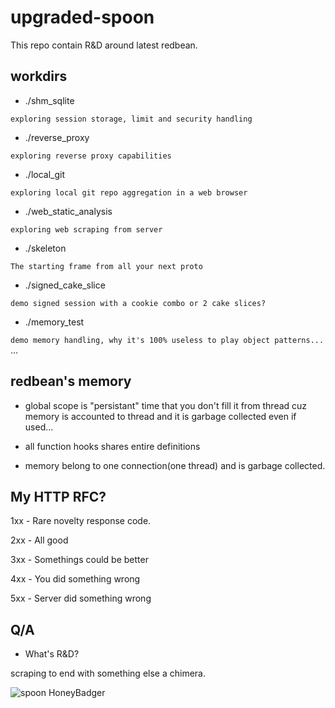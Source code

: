 # upgraded-spoon
This repo contain R&amp;D around latest redbean.

## workdirs

- ./shm_sqlite

```exploring session storage, limit and security handling```

- ./reverse_proxy

```exploring reverse proxy capabilities```

- ./local_git

```exploring local git repo aggregation in a web browser```

- ./web_static_analysis

```exploring web scraping from server```

- ./skeleton

```The starting frame from all your next proto```

- ./signed_cake_slice

```demo signed session with a cookie combo or 2 cake slices?```

- ./memory_test

```demo memory handling, why it's 100% useless to play object patterns...```
...

## redbean's memory

- global scope is "persistant" time that you don't fill it from thread cuz memory is accounted to thread and it is garbage collected even if used...

- all function hooks shares entire definitions

- memory belong to one connection(one thread) and is garbage collected.

## My HTTP RFC?

1xx - Rare novelty response code.

2xx - All good

3xx - Somethings could be better

4xx - You did something wrong

5xx - Server did something wrong

## Q/A

- What's R&amp;D?

scraping to end with something else a chimera.

![spoon HoneyBadger](.rzh-ts.asc.png)

